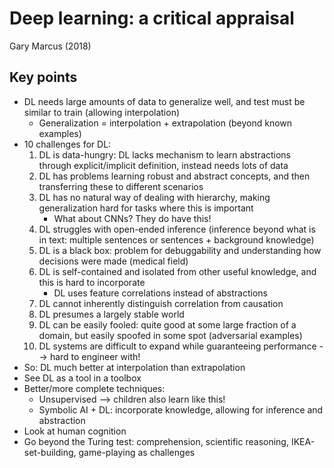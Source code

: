 # Deep learning: a critical appraisal
Gary Marcus (2018)

## Key points
- DL needs large amounts of data to generalize well, and test must be similar to train (allowing interpolation)
    - Generalization = interpolation + extrapolation (beyond known examples)
- 10 challenges for DL:
    1. DL is data-hungry: DL lacks mechanism to learn abstractions through explicit/implicit definition, instead needs lots of data
    2. DL has problems learning robust and abstract concepts, and then transferring these to different scenarios
    3. DL has no natural way of dealing with hierarchy, making generalization hard for tasks where this is important
        - What about CNNs? They do have this!
    4. DL struggles with open-ended inference (inference beyond what is in text: multiple sentences or sentences + background knowledge)
    5. DL is a black box: problem for debuggability and understanding how decisions were made (medical field)
    6. DL is self-contained and isolated from other useful knowledge, and this is hard to incorporate
        - DL uses feature correlations instead of abstractions
    7. DL cannot inherently distinguish correlation from causation
    8. DL presumes a largely stable world
    9. DL can be easily fooled: quite good at some large fraction of a domain, but easily spoofed in some spot (adversarial examples)
    10. DL systems are difficult to expand while guaranteeing performance --> hard to engineer with!
- So: DL much better at interpolation than extrapolation
- See DL as a tool in a toolbox
- Better/more complete techniques:
    - Unsupervised --> children also learn like this!
    - Symbolic AI + DL: incorporate knowledge, allowing for inference and abstraction
- Look at human cognition
- Go beyond the Turing test: comprehension, scientific reasoning, IKEA-set-building, game-playing as challenges
